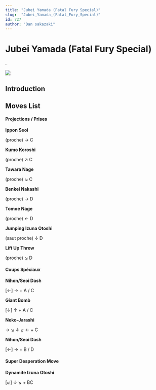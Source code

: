 ```yaml
---
title: "Jubei Yamada (Fatal Fury Special)"
slug:  "Jubei_Yamada_(Fatal_Fury_Special)"
id: 727
author: "Dan sakazaki"
---
```


# Jubei Yamada (Fatal Fury Special)

.

![](/images/Jubei.PNG)  

## Introduction

## Moves List

#### Projections / Prises

**Ippon Seoi**

(proche) → C

**Kumo Koroshi**

(proche) ↗ C

**Tawara Nage**

(proche) ↘ C

**Benkei Nakashi**

(proche) → D

**Tomoe Nage**

(proche) ← D

**Jumping Izuna Otoshi**

(saut proche) ↓ D

**Lift Up Throw**

(proche) ↘ D

#### Coups Spéciaux

**Nihon/Seoi Dash**

\[←\] → + A / C

**Giant Bomb**

\[↓\] ↑ + A / C

**Neko-Jarashi**

→ ↘ ↓ ↙ ← + C

**Nihon/Seoi Dash**

\[←\] → + B / D

#### Super Desperation Move

**Dynamite Izuna Otoshi**

\[↙\] ↓ ↘ + BC
